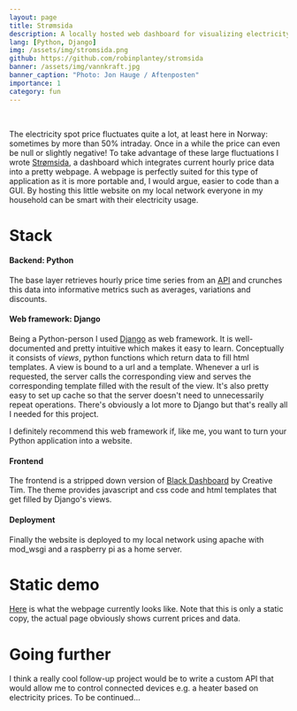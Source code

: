 ```yaml
---
layout: page
title: Strømsida
description: A locally hosted web dashboard for visualizing electricity spot price data
lang: [Python, Django]
img: /assets/img/stromsida.png
github: https://github.com/robinplantey/stromsida
banner: /assets/img/vannkraft.jpg
banner_caption: "Photo: Jon Hauge / Aftenposten"
importance: 1
category: fun
---
```

 

The electricity spot price fluctuates quite a lot, at least here in Norway: sometimes by more than 50% intraday. Once in a while the price can even be null or slightly negative! To take advantage of these large fluctuations I wrote [Strømsida](demo), a dashboard which integrates current hourly price data into a pretty webpage. A webpage is perfectly suited for this type of application as it is more portable and, I would argue, easier to code than a GUI. By hosting this little website on my local network everyone in my household can be smart with their electricity usage. 


# Stack

#### Backend: Python

The base layer retrieves hourly price time series from an [API](https://www.hvakosterstrommen.no/) and crunches this data into informative metrics such as averages, variations and discounts. 

#### Web framework: Django

Being a Python-person I used [Django](https://www.djangoproject.com/start/overview/) as web framework. It is well-documented and pretty intuitive which makes it easy to learn. Conceptually it consists of *views*, python functions which return data to fill html templates. A view is bound to a url and a template. Whenever a url is requested, the server calls the corresponding view and serves the corresponding template filled with the result of the view. It's also pretty easy to set up cache so that the server doesn't need to unnecessarily repeat operations. There's obviously a lot more to Django but that's really all I needed for this project. 

I definitely recommend this web framework if, like me, you want to turn your Python application into a website. 

#### Frontend

The frontend is a stripped down version of [Black Dashboard](https://github.com/creativetimofficial/black-dashboard-django/) by Creative Tim. The theme provides javascript and css code and html templates that get filled by Django's views.

#### Deployment
Finally the website is deployed to my local network using apache with mod_wsgi and a raspberry pi as a home server.

# Static demo

[Here](demo) is what the webpage currently looks like. Note that this is only a static copy, the actual page obviously shows current prices and data.

# Going further

I think a really cool follow-up project would be to write a custom API that would allow me to control connected devices e.g. a heater based on electricity prices. To be continued...
